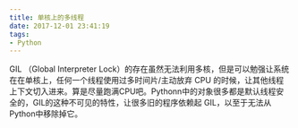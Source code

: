 ```yaml
---
title: 单核上的多线程
date: 2017-12-01 23:41:19
tags:
- Python
---
```


GIL （Global Interpreter Lock）的存在虽然无法利用多核，但是可以勉强让系统在在单核上，任何一个线程使用过多时间片/主动放弃 CPU 的时候，让其他线程上下文切入进来。算是尽量跑满CPU吧。Pythonn中的对象很多都是默认线程安全的，GIL的这种不可见的特性，让很多旧的程序依赖起 GIL，以至于无法从Python中移除掉它。
